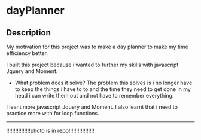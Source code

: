 # dayPlanner
## Description



My motivation for this project was to make a day planner to make my time efficiency better.


I built this project because i wanted to further my skills with javascript Jquery and Moment.


- What problem does it solve?
The problem this solves is i no longer have to keep the things i have to to and the time they need to get done in my head i can write them out and not have to remember everything. 



I leant more javascript Jquery and Moment. I also learnt that i need to practice more with for loop functions. 




-----------------------------------------------------
!!!!!!!!!!!!!!!!photo is in repo!!!!!!!!!!!!!!!!!